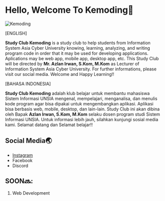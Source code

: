 # Hello, Welcome To Kemoding👋
![Kemoding](https://user-images.githubusercontent.com/93067674/138583597-93201a50-84d7-4f5e-84ed-debcb2ccc810.png)

[ENGLISH]

**Study Club Kemoding** is a study club to help students from Information System Asia Cyber University knowing, learning, analyzing, and writing program code in order that it may be used for developing applications. Aplications may be web app, mobile app, desktop app, etc. This Study Club will be directed by **Mr. Azlan Irwan, S.Kom, M.Kom** as Lecturer of Information System Asia Cyber University. For further informations, please visit our social media. Welcome and Happy Learning!!

[BAHASA INDONESIA]

**Study Club Kemoding** adalah klub belajar untuk membantu mahasiswa Sistem Informasi UNSIA mengenal, mempelajari, menganalisa, dan menulis kode program agar bisa dipakai untuk mengembangkan aplikasi. Aplikasi bisa berbasis web, mobile, desktop, dan lain-lain. Study Club ini akan dibina oleh Bapak **Azlan Irwan, S.Kom, M.Kom** selaku dosen program studi Sistem Informasi UNSIA. Untuk informasi lebih jauh, silahkan kunjungi sosial media kami. Selamat datang dan Selamat belajar!!

## Social Media🌏
- [Instagram](https://www.instagram.com/kemoding/)
- Facebook
- Discord

## SOON🔜:
1. Web Development


<!---
KemodingSI-UNSIA/KemodingSI-UNSIA is a ✨ special ✨ repository because its `README.md` (this file) appears on your GitHub profile.
You can click the Preview link to take a look at your changes.
--->
